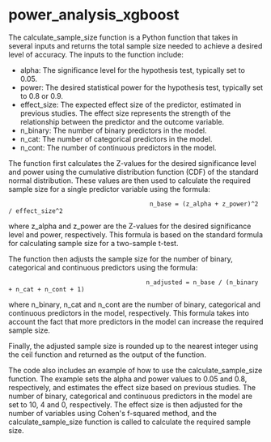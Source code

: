 # power_analysis_xgboost
The calculate_sample_size function is a Python function that takes in several inputs and returns the total sample size needed to achieve a desired level of accuracy. The inputs to the function include:

- alpha: The significance level for the hypothesis test, typically set to 0.05.
- power: The desired statistical power for the hypothesis test, typically set to 0.8 or 0.9.
- effect_size: The expected effect size of the predictor, estimated in previous studies. The effect size represents the strength of the relationship between the predictor and the outcome variable.
- n_binary: The number of binary predictors in the model.
- n_cat: The number of categorical predictors in the model.
- n_cont: The number of continuous predictors in the model.

The function first calculates the Z-values for the desired significance level and power using the cumulative distribution function (CDF) of the standard normal distribution. These values are then used to calculate the required sample size for a single predictor variable using the formula:

                                           n_base = (z_alpha + z_power)^2 / effect_size^2
                                          
where z_alpha and z_power are the Z-values for the desired significance level and power, respectively. This formula is based on the standard formula for calculating sample size for a two-sample t-test.

The function then adjusts the sample size for the number of binary, categorical and continuous predictors using the formula:

                                          n_adjusted = n_base / (n_binary + n_cat + n_cont + 1)
                                         
where n_binary, n_cat and n_cont are the number of binary, categorical and continuous predictors in the model, respectively. This formula takes into account the fact that more predictors in the model can increase the required sample size.

Finally, the adjusted sample size is rounded up to the nearest integer using the ceil function and returned as the output of the function.

The code also includes an example of how to use the calculate_sample_size function. The example sets the alpha and power values to 0.05 and 0.8, respectively, and estimates the effect size based on previous studies. The number of binary, categorical and continuous predictors in the model are set to 10, 4 and 0, respectively. The effect size is then adjusted for the number of variables using Cohen's f-squared method, and the calculate_sample_size function is called to calculate the required sample size.                                         
                                       
                                         
